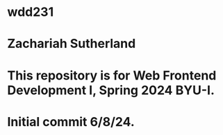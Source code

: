 # wdd231

# Zachariah Sutherland

# This repository is for Web Frontend Development I, Spring 2024 BYU-I.

# Initial commit 6/8/24.
